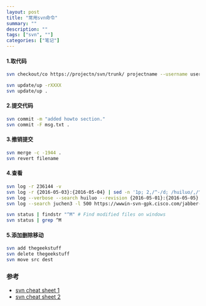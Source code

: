 ```yaml
---
layout: post
title: "常用svn命令"
summary: ""
description: ""
tags: ["svn", ""]
categories: ["笔记"]
---
```


#### 1.取代码
```bash
svn checkout/co https://projectn/svn/trunk/ projectname --username username@gmail.com

svn update/up -rXXXX
svn update/up .
```

#### 2.提交代码
```bash
svn commit -m "added howto section."
svn commit -F msg.txt .
```

#### 3.撤销提交
```bash
svn merge -c -1944 .
svn revert filename
```

#### 4.查看
```bash
svn log -r 236144 -v
svn log -r {2016-05-03}:{2016-05-04} | sed -n '1p; 2,/^-/d; /huiluo/,/^-/p'
svn log --verbose --search huiluo --revision {2016-05-01}:{2016-05-05}
svn log --search juchen3 -l 500 https://wwwin-svn-gpk.cisco.com/jabber-all/jabber/trunk

svn status | findstr "^M" # Find modified files on windows
svn status | grep ^M
```

#### 5.添加删除移动
```bash
svn add thegeekstuff
svn delete thegeekstuff
svn move src dest
```

### 参考

- [svn cheat sheet 1](http://www.cheat-sheets.org/saved-copy/subversion-cheat-sheet-v1.pdf)
- [svn cheat sheet 2](https://deveo.com/svn-commands)